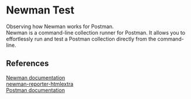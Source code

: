 # Newman Test

Observing how Newman works for Postman.  
Newman is a command-line collection runner for Postman. It allows you to effortlessly run and test a Postman collection directly from the command-line. 

## References
[Newman documentation](https://github.com/postmanlabs/newman/blob/develop/README.md)  
[newman-reporter-htmlextra](https://www.npmjs.com/package/newman-reporter-htmlextra)  
[Postman documentation](https://learning.postman.com/docs/postman/launching-postman/introduction/)
